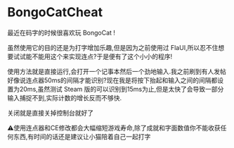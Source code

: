 # BongoCatCheat

最近在码字的时候很喜欢玩 BongoCat !

虽然使用它的目的还是为打字增加乐趣,但是因为之前使用过 FlaUI,所以忍不住想要试试能不能用这个来实现连点?于是便有了这个小小的程序!

使用方法就是直接运行,会打开一个记事本然后一个劲地输入.我之前刷到有人发帖好像说连点器50ms的间隔才能识别?现在我是将按下抬起和输入之间的间隔都设置为20ms,虽然测试 Steam 版的可以识别到15ms为止,但是太快了会导致一部分输入捕捉不到,实际计数的增长反而不够快.

关闭就是直接关掉控制台就好了

⚠使用连点器和CE修改都会大幅缩短游戏寿命,除了成就和字面数值你不能收获任何东西,有时间的话还是建议让小猫陪着自己一起打字
